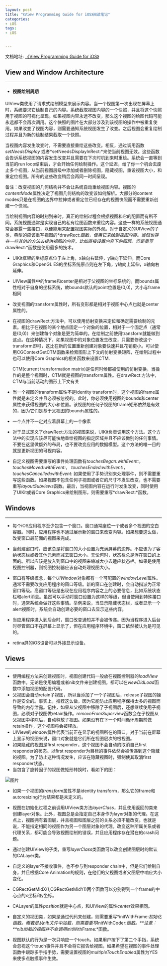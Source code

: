 ```yaml
---
layout: post
title: "《View Programming Guide for iOS》阅读笔记"
categories:
- iOS
tags:
- iOS


---
```




文档地址: [《View Programming Guide for iOS》](http://developer.apple.com/library/ios/#documentation/windowsviews/conceptual/viewpg_iphoneos/Introduction/Introduction.html#//apple_ref/doc/uid/TP40009503-CH1-SW2)



## View and Window Architecture
----
-	#### 视图绘制周期
UIView类使用了请求式绘制模型来展示内容。当一个视图第一次出现在屏幕上时，系统要求它绘制自己的内容。系统截取视图内容的一个快照，并且将这个快照用于视图的可视化呈现。如果视图内容永远不改变，那么这个视图的绘图代码可能永远都不会再次调用。这个快照的图片在大部分涉及到该视图的操作中被重复使用。如果改变了视图内容，则需要通知系统视图发生了改变。之后视图会重复绘制过程并且为新的绘制结果截取一个快照。

当视图内容发生改变时，不需要直接重绘这些改变。相反，通过调用函数*setNeedsDisplay* 或者*setNeedsDisplayInRect:*来使当前视图无效。这些函数会告诉系统视图的内容发生改变并且需要在下次时机到来时重绘。系统会一直等到当前的run loop结束后，才会开始任何绘制操作。这个延迟，给了你一个机会去废止多个视图，从当前视图层级中添加或者删除视图，隐藏视图，重设视图大小，和重定位视图。所有的这些改变稍后会再同一时间呈现。

备注：改变视图的几何结构并不会让系统自动重绘视图内容。视图的*contentMode*属性决定了视图几何结构的改变该如何解析。大部分的content modes只是在视图的边界中拉伸或者重定位已经存在的视图快照而不需要重新创建一个快照。

当绘制视图内容的时刻到来时，真正的绘制过程会根据视图和它的配置而有所不同。系统视图通常是实现自己的私有绘图函数来重绘内容。这些一样的系统视图通常会暴露一些接口，以便能用来配置视图实际的外观。对于自定义的UIView的子类，典型的应该重写视图的*drawRect:*函数，使用它来绘制视图内容。当然也存在一些其他的方法去提供视图的内容，比如直接设置内容下的图层。但是重写*drawRect:*函数是使用最多的技术。

-	UIKit框架的坐标原点位于左上角，x轴向右延伸，y轴向下延伸。而Core Graphics和OpenGL ES的坐标系统原点则在左下角，y轴向上延伸，x轴向右延伸。

-	UIView属性中的frame和center是相对于父视图的坐标系统的。而bounds属性相对于自身的坐标系统，故bounds默认的point位置是(0,0)，大小与frame相同

-	改变视图的transform属性时，所有变形都是相对于视图中心点也就是center属性的。
-	在视图的drawRect:方法中，可以使用仿射变换来定位和确定需要绘制的元素。相比于在视图的某个地点固定一个对象的位置，相对于一个固定点（通常是(0,0)）来创建每个对象是更为简单的。在绘制之前使用transform就能做到这点。在这种情况下，如果视图中的对象位置发生改变，只需要修改这个transform即可，这比在新的位置重新创建对象要快速并且花销更小。可以使用CGContextGetCTM函数来检索图形上下文的仿射变换矩阵，在绘制过程中也可以使用Core Graphics的相关函数来设置CTM.

	CTM(current transformation matrix)是任何时候都被使用的仿射变换，当操作的是整个视图时，CTM就是视图的transform属性。在drawRect:方法中，CTM与当前活动的图形上下文有关

-	当一个视图的transform属性不是identity transform时，这个视图的frame属性就是未定义并且必须被忽视的。此时，你必须使用视图的bounds和center属性来获得视图的大小和位置。该视图的任何子视图的frame矩形依然是有效的，因为它们是基于父视图的bounds属性的。

-	一个点并不一定对应着屏幕上的一个像素
-	对于显式定义了drawRect:方法的视图来说，UIKit负责调用这个方法。这个方法中的实现应该尽可能快地重绘视图的指定区域并且不应该做别的任何事情。不要在这里做额外的布局，也不要改变应用的数据模型。这个方法的唯一目的就是更新视图的可视内容。
-	自定义视图需要重写的事件处理函数有*touchesBegan:withEvent:*， *touchesMoved:withEvent:*， *touchesEnded:withEvent:*， *touchesCancelled:withEvent:* 如果使用了手势识别来处理事件，则不需要重写这些函数。如果视图不包含任何子视图或者它的尺寸不发生改变，也不需要重写*layoutSubviews*函数。最后，当视图内容在运行时发生改变，同时使用了UIKit或者Core Graphics来绘制图形，则需要重写*drawRect:*函数。

## Windows
---
-	每个iOS应用程序至少包含一个窗口。窗口通常座位一个或者多个视图的空白容器。同时，应用程序也不通过展示新的窗口来改变内容。如果想要这么做，改变窗口最前面的视图来完成。

-	当创建窗口时，应该总是将窗口的大小设置为充满屏幕的边界。不应该为了容纳状态栏或者其他元素而减去窗口大小。无论何时，状态栏总是浮在窗口的上面的。所以应该是放入到窗口中的视图来缩减大小去适应状态栏。如果是使用视图控制器，则视图控制器应该自动处理视图大小。

-	窗口有等级概念，每个*UIWindow*对象都有一个可配置的*windowLevel*属性。通常不需要改变应用程序的窗口等级。新的窗口在创建时，会自动指派为正常窗口等级。高窗口等级是出现在应用程序内容之上的必要信息，比如系统状态栏和alert消息。虽然可以手动将窗口设置为这样的等级，但当使用到特殊接口时，通常系统会做好这些事情。举例来说，当显示隐藏状态栏，或者显示一个alert视图时，系统会自动创建必要的窗口去显示这些内容。

-	当应用程序进入到后台时，窗口改变通知并不会被传递。因为当程序进入后台时尽管窗口不在屏幕上显示了，但在应用程序环境中，窗口依然被认为是可见的。

-	retina屏的iOS设备可以外接显示设备。

## Views
----

-	使用编程方法来创建视图时，视图创建代码一般放在视图控制器的*loadView*函数中。无论是使用编程或者nib文件来创建视图，都可以在*viewDidLoad*函数中添加视图的配置代码。
-	父视图会自动retain子视图，所以当添加了一个子视图后，release子视图的操作是安全的。事实上，推荐这么做，因为它能防止应用程序保持太多的视图而导致的内存泄露。记住，如果从父视图中移除了子视图后，还想继续使用子视图，必须对子视图做retain操作。*removeFromSuperview*函数会在子视图从父视图中移除后，自动释放子视图。如果没有在下一个时间循环周期前做retain操作，这个视图将会被释放。
-	UIView的*window*属性代表当前正在显示的视图所在的窗口。对于当前在屏幕上显示的视图来说，窗口对象就是它们所在视图层次的根视图。
-	如果隐藏的视图是first responder，这个视图不会自动的取消自己first responder的状态。以first responder为目标的事件依然会被传递到这个隐藏的视图。为了防止这种情况发生，应该在隐藏视图时，强制使其取消first responder状态。
-	当包含了旋转因子的视图做矩形转换时，看如下的图：

![图片](http://developer.apple.com/library/ios/documentation/windowsviews/conceptual/viewpg_iphoneos/Art/uiview_convert_rotated.jpg)

-	如果一个视图的*transform*属性不是identity transform，那么它的frame和autoresizing行为结果都是未定义的。

-	视图在初始化过程之前调用UIView类方法*layerClass*，并且使用返回的类来创建layer对象。此外，视图总是会指定自己本身作为layer对象的代理。在这点上，视图拥有着图层，并且视图和图层之前的关系必须不能改变。也就是说，不能指定相同的视图作为另一个图层对象的代理。改变这种所属关系或者代理关系，都可能会导致视图绘制的错误，并且应用程序存在潜在的crash问题。

-	通过创建UIView的子类，重写*layerClass*类函数可以改变创建图层时的默认的CALayer类。
-	自定义的layer不接收事件，也不参与到responder chain中，但是它们绘制自身，并且根据Core Animation的规则，在他们的父视图或者父图层中响应大小变化。
-	CGRectGetMidX(),CGRectGetMidY()两个函数可以分别得到一个frame的中心点的x坐标和y坐标。
-	CALayer的属性*position*就是中心点，和UIView的属性*center*效果相同。
-	自定义的视图类，如果是通过代码来创建，则需要重写*initWithFrame:*初始化函数。而若是从nib文件中加载，则需要重写*initWithCoder:*函数。**注意：**nib加载的视图并不会调用*initWithFrame:*函数。
-	视图默认的行为是一次只响应一个touch。如果用户按下了第二个手指，系统会忽视这个touch事件并且不会将它报告给视图。如果希望在视图的事件处理函数中跟踪多手指手势，需要设置视图的*multipleTouchEnabled*属性为YES来使多点触摸事件生效。
